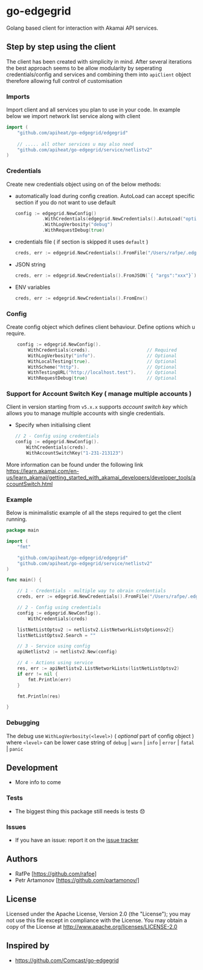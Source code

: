 # go-edgegrid

Golang based client for interaction with Akamai API services.

## Step by step using the client
The client has been created with simplicity in mind. After several iterations the best approach seems to be allow modularity by seperating credentials/config and services and combining them into `apiClient` object therefore allowing full control of customisation

### Imports
Import client and all services you plan to use in your code. In example below we import network list service along with client
```go
import (
	"github.com/apiheat/go-edgegrid/edgegrid"
	
	// ..... all other services u may also need
	"github.com/apiheat/go-edgegrid/service/netlistv2"
)
```

### Credentials
Create new credentials object using on of the below methods:
* automatically load during config creation. AutoLoad can accept specific section if you do not want to use default 
	```go
	config := edgegrid.NewConfig()
			  .WithCredentials(edgegrid.NewCredentials().AutoLoad("optional-section-name"))
			  .WithLogVerbosity("debug")
			  .WithRequestDebug(true)
	```

* credentials file ( if section is skipped it uses `default` )
	```go
	creds, err := edgegrid.NewCredentials().FromFile("/Users/rafpe/.edgerc").Section("sample")
	```
* JSON string
	```go
	creds, err := edgegrid.NewCredentials().FromJSON(`{ "args":"xxx"}`)
	```
* ENV variables
	```go
	creds, err := edgegrid.NewCredentials().FromEnv()
	```

### Config
Create config object which defines client behaviour. Define options which u require.
```go
	config := edgegrid.NewConfig().
		WithCredentials(creds). 					// Required
		WithLogVerbosity("info").					// Optional
		WithLocalTesting(true).						// Optional
		WithScheme("http").							// Optional
		WithTestingURL("http://localhost.test").	// Optional
		WithRequestDebug(true)						// Optional
```
### Support for Account Switch Key ( manage multiple accounts )
Client in version starting from `v5.x.x` supports *account switch key* which allows you to manage multiple accounts with single credentials.

* Specify when initialising client

    ```go
	// 2 - Config using credentials
	config := edgegrid.NewConfig().
		WithCredentials(creds).
    	WithAccountSwitchKey("1-231-213123")
    ```


More information can be found under the following link https://learn.akamai.com/en-us/learn_akamai/getting_started_with_akamai_developers/developer_tools/accountSwitch.html

### Example 
Below is minimalistic example of all the steps required to get the client running.

```go
package main

import (
	"fmt"

	"github.com/apiheat/go-edgegrid/edgegrid"
	"github.com/apiheat/go-edgegrid/service/netlistv2"
)

func main() {

	// 1 - Credentials - multiple way to obrain credentials
	creds, err := edgegrid.NewCredentials().FromFile("/Users/rafpe/.edgerc").Section("sample")

	// 2 - Config using credentials
	config := edgegrid.NewConfig().
		WithCredentials(creds)

	listNetListOptsv2 := netlistv2.ListNetworkListsOptionsv2{}
	listNetListOptsv2.Search = ""

	// 3 - Service using config
	apiNetlistv2 := netlistv2.New(config)

	// 4 - Actions using service
	res, err := apiNetlistv2.ListNetworkLists(listNetListOptsv2)
	if err != nil {
		fmt.Println(err)
	}

	fmt.Println(res)

}

```

### Debugging
The debug use `WithLogVerbosity(<level>)` ( *optional* part of config object )  where `<level>` can be lower case string of `debug` | `warn` |  `info` | `error` | `fatal` | `panic`


## Development
 - More info to come 

### Tests

- The biggest thing this package still needs is tests :disappointed:

### Issues

- If you have an issue: report it on the [issue tracker](https://github.com/apiheat/go-edgegrid/issues)



## Authors

* RafPe [https://github.com/rafpe]
* Petr Artamonov [https://github.com/partamonov/]

## License

Licensed under the Apache License, Version 2.0 (the "License"); you may not use this file except in compliance with the License. You may obtain a copy of the License at <http://www.apache.org/licenses/LICENSE-2.0>

## Inspired by
* https://github.com/Comcast/go-edgegrid







